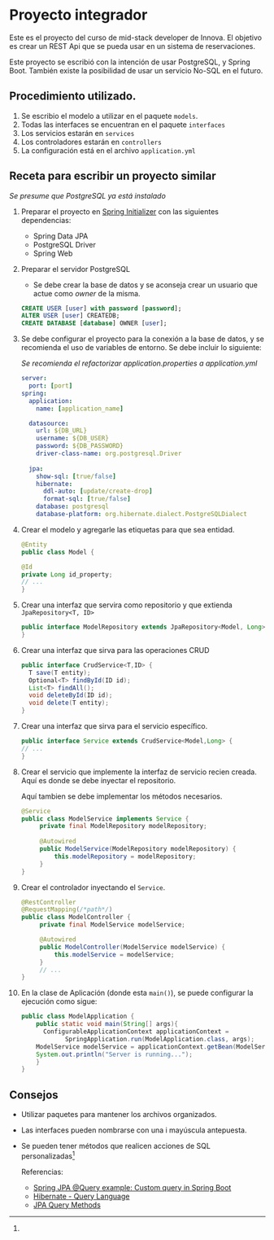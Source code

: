 # Proyecto integrador
Este es el proyecto del curso de mid-stack developer de Innova. El objetivo es crear un REST Api que se pueda usar en un
sistema de reservaciones.

Este proyecto se escribió con la intención de usar PostgreSQL, y Spring Boot. También existe la posibilidad de usar un 
servicio No-SQL en el futuro.

## Procedimiento utilizado.
1. Se escribio el modelo a utilizar en el paquete `models`.
2. Todas las interfaces se encuentran en el paquete `interfaces`
3. Los servicios estarán en `services`
4. Los controladores estarán en `controllers`
5. La configuración está en el archivo `application.yml`

## Receta para escribir un proyecto similar
_Se presume que PostgreSQL ya está instalado_
1. Preparar el proyecto en [Spring Initializer](https://start.spring.io/) con las siguientes dependencias:
   * Spring Data JPA
   * PostgreSQL Driver
   * Spring Web
2. Preparar el servidor PostgreSQL
   * Se debe crear la base de datos y se aconseja crear un usuario que actue como _owner_ de la misma.
  
   ```sql
   CREATE USER [user] with password [password]; 
   ALTER USER [user] CREATEDB;
   CREATE DATABASE [database] OWNER [user];
   ```
3. Se debe configurar el proyecto para la conexión a la base de datos, y se recomienda el uso de variables de entorno. Se debe incluir lo siguiente:

   _Se recomienda el refactorizar application.properties a application.yml_
   ```yaml
   server:
     port: [port]
   spring:
     application:
       name: [application_name]
   
     datasource:
       url: ${DB_URL}
       username: ${DB_USER}
       password: ${DB_PASSWORD}
       driver-class-name: org.postgresql.Driver
     
     jpa:
       show-sql: [true/false]
       hibernate:
         ddl-auto: [update/create-drop]
         format-sql: [true/false]
       database: postgresql
       database-platform: org.hibernate.dialect.PostgreSQLDialect
   ```
   
4. Crear el modelo y agregarle las etiquetas para que sea entidad.
   ```java
   @Entity
   public class Model {
   
   @Id
   private Long id_property;
   // ...
   }
   ```
   
5. Crear una interfaz que servira como repositorio y que extienda `JpaRepository<T, ID>`
   ```java
   public interface ModelRepository extends JpaRepository<Model, Long> {
   }
   ```
   
6. Crear una interfaz que sirva para las operaciones CRUD
   ```java
   public interface CrudService<T,ID> {
     T save(T entity);
     Optional<T> findById(ID id);
     List<T> findAll();
     void deleteById(ID id);
     void delete(T entity);
   }
   ```
   
7. Crear una interfaz que sirva para el servicio específico.
   ```java
   public interface Service extends CrudService<Model,Long> {
   // ...
   }
   ```
   
8. Crear el servicio que implemente la interfaz de servicio recien creada. Aquí es donde se debe inyectar el repositorio.

   Aquí tambien se debe implementar los métodos necesarios.
   ```java
   @Service
   public class ModelService implements Service { 
        private final ModelRepository modelRepository;
       
        @Autowired
        public ModelService(ModelRepository modelRepository) {
            this.modelRepository = modelRepository;
        }    
   }
   ```

9. Crear el controlador inyectando el `Service`.
   ```java
   @RestController
   @RequestMapping(/*path*/)
   public class ModelController {
        private final ModelService modelService;
   
        @Autowired
        public ModelController(ModelService modelService) {
            this.modelService = modelService;
        }
        // ...    
   }
   ```
   
10. En la clase de Aplicación (donde esta `main()`), se puede configurar la ejecución como sigue:
    ```java
    public class ModelApplication {
        public static void main(String[] args){
          ConfigurableApplicationContext applicationContext =
				SpringApplication.run(ModelApplication.class, args);
		ModelService modelService = applicationContext.getBean(ModelService.class);
		System.out.println("Server is running...");
        }
    } 
    ```
## Consejos
* Utilizar paquetes para mantener los archivos organizados.
* Las interfaces pueden nombrarse con una i mayúscula antepuesta.
* Se pueden tener métodos que realicen acciones de SQL personalizadas[^referencias]

  [^referencias]:
     Referencias:
     - [Spring JPA @Query example: Custom query in Spring Boot](https://www.bezkoder.com/spring-jpa-query/)
     - [Hibernate - Query Language](https://www.tutorialspoint.com/hibernate/hibernate_query_language.htm)
     - [JPA Query Methods](https://docs.spring.io/spring-data/jpa/reference/jpa/query-methods.html)